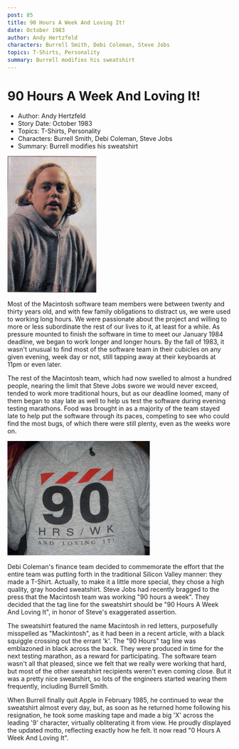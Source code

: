 ```yaml
---
post: 85
title: 90 Hours A Week And Loving It!
date: October 1983
author: Andy Hertzfeld
characters: Burrell Smith, Debi Coleman, Steve Jobs
topics: T-Shirts, Personality
summary: Burrell modifies his sweatshirt
---
```


# 90 Hours A Week And Loving It!
* Author: Andy Hertzfeld
* Story Date: October 1983
* Topics: T-Shirts, Personality
* Characters: Burrell Smith, Debi Coleman, Steve Jobs
* Summary: Burrell modifies his sweatshirt

![Burrell wearing the sweatshirt](images/Macintosh/Burrell_Sweatshirt.jpg) 
    
Most of the Macintosh software team members were between twenty and thirty years old, and with few family obligations to distract us, we were used to working long hours.  We were passionate about the project and willing to more or less subordinate the rest of our lives to it, at least for a while.  As pressure mounted to finish the software in time to meet our January 1984 deadline, we began to work longer and longer hours.  By the fall of 1983, it wasn't unusual to find most of the software team in their cubicles on any given evening, week day or not, still tapping away at their keyboards at 11pm or even later.

The rest of the Macintosh team, which had now swelled to almost a hundred people, nearing the limit that Steve Jobs swore we would never exceed, tended to work more traditional hours, but as our deadline loomed, many of them began to stay late as well to help us test the software during evening testing marathons.  Food was brought in as a majority of the team stayed late to help put the software through its paces, competing to see who could find the most bugs, of which there were still plenty, even as the weeks wore on.

![Rear View of the Sweatshirt](images/Macintosh/90_hours.jpg)

Debi Coleman's finance team decided to commemorate the effort that the entire team was putting forth in the traditional Silicon Valley manner:  they made a T-Shirt.  Actually, to make it a little more special, they chose a high quality, gray hooded sweatshirt.   Steve Jobs had recently bragged to the press that the Macintosh team was working "90 hours a week".   They decided that the tag line for the sweatshirt should be "90 Hours A Week And Loving It", in honor of Steve's exaggerated assertion.

The sweatshirt featured the name Macintosh in red letters, purposefully misspelled as "Mackintosh", as it had been in a recent article, with a black squiggle crossing out the errant 'k'.  The "90 Hours" tag line was emblazoned in black across the back. They were produced in time for the next testing marathon, as a reward for participating. The software team wasn't all that pleased, since we felt that we really were working that hard, but most of the other sweatshirt recipients weren't even coming close.    But it was a pretty nice sweatshirt, so lots of the engineers started wearing them frequently, including Burrell Smith.

When Burrell finally quit Apple in February 1985, he continued to wear the sweatshirt almost every day, but, as soon as he returned home following his resignation, he took some masking tape and made a big 'X' across the leading '9' character, virtually obliterating it from view. He proudly displayed the updated motto, reflecting exactly how he felt.  It now read "0 Hours A Week And Loving It".